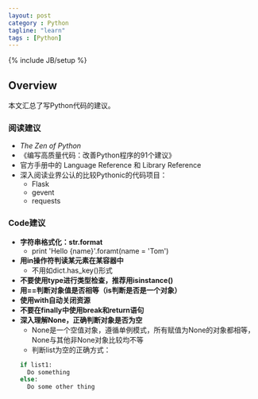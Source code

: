 ```yaml
---
layout: post
category : Python
tagline: "learn"
tags : [Python]
---
```

{% include JB/setup %}

## Overview
本文汇总了写Python代码的建议。

### 阅读建议
- *The Zen of Python*
- 《编写高质量代码：改善Python程序的91个建议》
- 官方手册中的 Language Reference 和 Library Reference
- 深入阅读业界公认的比较Pythonic的代码项目：
  - Flask
  - gevent
  - requests

### Code建议
- **字符串格式化：str.format**
  - print 'Hello {name}'.foramt(name = 'Tom')
- **用in操作符判读某元素在某容器中**
  - 不用如dict.has_key()形式
- **不要使用type进行类型检查，推荐用isinstance()**
- **用==判断对象值是否相等（is判断是否是一个对象）**
- **使用with自动关闭资源**
- **不要在finally中使用break和return语句**
- **深入理解None，正确判断对象是否为空**
  - None是一个空值对象，遵循单例模式，所有赋值为None的对象都相等，None与其他非None对象比较均不等
  - 判断list为空的正确方式：       
  ```python  
  if list1:  
    Do something  
  else:  
    Do some other thing  
  ```
